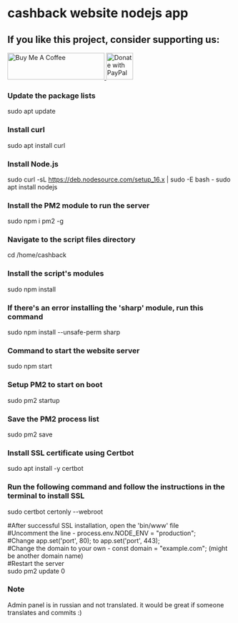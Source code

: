 # cashback website nodejs app



## If you like this project, consider supporting us:

<p>
    <a href="https://www.buymeacoffee.com/hamzaaz123" target="_blank">
        <img src="https://cdn.buymeacoffee.com/buttons/v2/default-yellow.png" alt="Buy Me A Coffee" style="height: 60px; width: 217px;" />
    </a>
    <a href="https://paypal.me/iamhamza447" target="_blank">
        <img src="https://i.ibb.co/CQ4f09N/png-clipart-donate-paypal-button-tech-companies-removebg-preview.png" alt="Donate with PayPal" style="height: 60px;" />
    </a>
</p>

### Update the package lists
sudo apt update

### Install curl
sudo apt install curl

### Install Node.js
sudo curl -sL https://deb.nodesource.com/setup_16.x | sudo -E bash -
sudo apt install nodejs

### Install the PM2 module to run the server
sudo npm i pm2 -g

### Navigate to the script files directory
cd /home/cashback

### Install the script's modules
sudo npm install

### If there's an error installing the 'sharp' module, run this command
sudo npm install --unsafe-perm sharp

### Command to start the website server
sudo npm start

### Setup PM2 to start on boot
sudo pm2 startup

### Save the PM2 process list
sudo pm2 save

### Install SSL certificate using Certbot
sudo apt install -y certbot

### Run the following command and follow the instructions in the terminal to install SSL
sudo certbot certonly --webroot

#After successful SSL installation, open the 'bin/www' file <br>
#Uncomment the line - process.env.NODE_ENV = "production"; <br>
#Change app.set('port', 80); to app.set('port', 443); <br>
#Change the domain to your own - const domain = "example.com"; (might be another domain name)<br>
#Restart the server <br>
sudo pm2 update 0


### Note
Admin panel is in russian and not translated. it would be great if someone translates and commits :)
